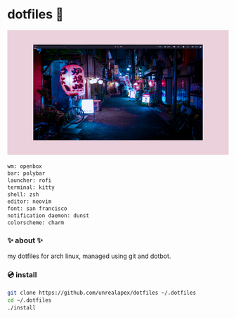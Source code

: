 # dotfiles 🌺

![screenshot of arch linux rice](rice.png)
```
wm: openbox
bar: polybar
launcher: rofi
terminal: kitty
shell: zsh
editor: neovim
font: san francisco
notification daemon: dunst
colorscheme: charm
```

### ✨ about ✨
my dotfiles for arch linux, managed using git and dotbot.

### 💿 install
```sh
git clone https://github.com/unrealapex/dotfiles ~/.dotfiles
cd ~/.dotfiles
./install
```
